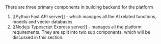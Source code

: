 There are three primary components in building backend for the platform
1. [[Python Fast API server]] - which manages all the AI related functions, models and vector databases
2. [[Nodejs Typescript Express server]] - manages all the platform requirements. They are split into two sub components, which will be discussed in this section.